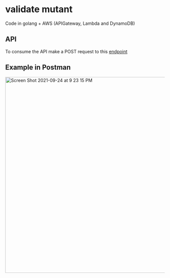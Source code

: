 # validate mutant

Code in golang + AWS (APIGateway, Lambda and DynamoDB)


## API 
To consume the API make a POST request to this [endpoint](https://olhiol9ebd.execute-api.us-east-1.amazonaws.com/staging/mutant)

## Example in Postman
<img width="619" alt="Screen Shot 2021-09-24 at 9 23 15 PM" src="https://user-images.githubusercontent.com/9338603/134755628-cb10fac1-6183-4fc4-a6c0-26a31d0b6f4c.png">
